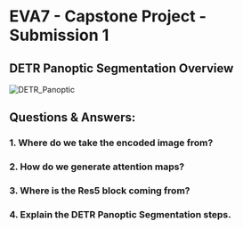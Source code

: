 # EVA7 - Capstone Project - Submission 1

## DETR Panoptic Segmentation Overview
![DETR_Panoptic]()

## Questions & Answers:

### 1. Where do we take the encoded image from?

### 2. How do we generate attention maps?

### 3. Where is the Res5 block coming from?

### 4. Explain the DETR Panoptic Segmentation steps.
